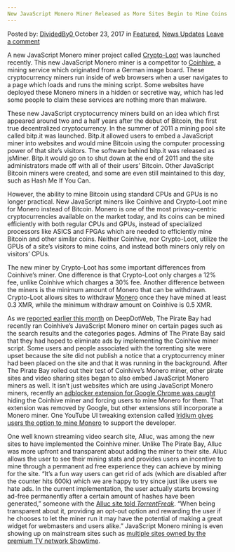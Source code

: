 ```yaml
---
New JavaScript Monero Miner Released as More Sites Begin to Mine Coins
---
```

<article class="post-listing post-23235 post type-post status-publish format-standard has-post-thumbnail hentry 
category-news-updates tag-coins tag-javascript tag-miner tag-monero tag-released tag-sites">
    <div class="post-inner">
        <span>Posted by: <a href="https://www.deepdotweb.com/author/dividedby0/" title="">DividedBy0 </a></span>
    <span>October 23, 2017</span>
    <span>in <a href="https://www.deepdotweb.com/category/deepdot-news/" rel="category tag">Featured</a>, <a href="https://www.deepdotweb.com/category/news-updates/" rel="category tag">News Updates</a></span>
    <span><a href="https://www.deepdotweb.com/2017/10/23/new-javascript-monero-miner-released-sites-begin-mine-coins/#respond">Leave a comment</a></span>
    </p>
    <div class="clear"></div>
    <div class="entry">
    <p>A new JavaScript Monero miner project called <a href="https://crypto-loot.com/">Crypto-Loot</a> was launched recently. This new JavaScript Monero miner is a competitor to <a href="https://coinhive.com/">Coinhive</a>, a mining service which originated from a German image board. These cryptocurrency miners run inside of web browsers when a user navigates to a page which loads and runs the mining script. Some websites have deployed these Monero miners in a hidden or secretive way, which has led some people to claim these services are nothing more than malware.</p>
    <p>These new JavaScript cryptocurrency miners build on an idea which first appeared around two and a half years after the debut of Bitcoin, the first true decentralized cryptocurrency. In the summer of 2011 a mining pool site called bitp.it was launched. Bitp.it allowed users to embed a JavaScript miner into websites and would mine Bitcoin using the computer processing power of that site’s visitors. The software behind bitp.it was released as jsMiner. Bitp.it would go on to shut down at the end of 2011 and the site administrators made off with all of their users’ Bitcoin. Other JavaScript Bitcoin miners were created, and some are even still maintained to this day, such as Hash Me If You Can.</p>
    <p>However, the ability to mine Bitcoin using standard CPUs and GPUs is no longer practical. New JavaScript miners like Coinhive and Crypto-Loot mine for Monero instead of Bitcoin. Monero is one of the most privacy-centric cryptocurrencies available on the market today, and its coins can be mined efficiently with both regular CPUs and GPUs, instead of specialized processors like ASICS and FPGAs which are needed to efficiently mine Bitcoin and other similar coins. Neither Coinhive, nor Crypto-Loot, utilize the GPUs of a site’s visitors to mine coins, and instead both miners only rely on visitors’ CPUs.</p>
    <p>The new miner by Crypto-Loot has some important differences from Coinhive’s miner. One difference is that Crypto-Loot only charges a 12% fee, unlike Coinhive which charges a 30% fee. Another difference between the miners is the minimum amount of Monero that can be withdrawn. Crypto-Loot allows sites to withdraw <a href="https://www.deepdotweb.com/tag/monero/">Monero</a> once they have mined at least 0.3 XMR, while the minimum withdraw amount on Coinhive is 0.5 XMR.</p>
    <p>As we <a href="https://www.deepdotweb.com/2017/10/02/pirate-bay-may-ditching-ads-favor-javascript-monero-mining/">reported earlier this month</a> on DeepDotWeb, The Pirate Bay had recently ran Coinhive’s JavaScript Monero miner on certain pages such as the search results and the categories pages. Admins of The Pirate Bay said that they had hoped to eliminate ads by implementing the Coinhive miner script. Some users and people associated with the torrenting site were upset because the site did not publish a notice that a cryptocurrency miner had been placed on the site and that it was running in the background. After The Pirate Bay rolled out their test of Coinhive’s Monero miner, other pirate sites and video sharing sites began to also embed JavaScript Monero miners as well. It isn’t just websites which are using JavaScript Monero miners, recently an <a href="https://www.deepdotweb.com/2017/10/06/adblocker-extension-chrome-hid-monero-miner/">adblocker extension for Google Chrome was caught</a> hiding the Coinhive miner and forcing users to mine Monero for them. That extension was removed by Google, but other extensions still incorporate a Monero miner. One YouTube UI tweaking extension called <a href="https://www.bleepingcomputer.com/news/security/a-new-player-joins-coinhive-on-the-browser-cryptojacking-scene/">Iridium gives users the option to mine Monero</a> to support the developer.</p>
    <p>One well known streaming video search site, Alluc, was among the new sites to have implemented the Coinhive miner. Unlike The Pirate Bay, Alluc was more upfront and transparent about adding the miner to their site. Alluc allows the user to see their mining stats and provides users an incentive to mine through a permanent ad free experience they can achieve by mining for the site. “It’s a fun way users can get rid of ads (which are disabled after the counter hits 600k) which we are happy to try since just like users we hate ads. In the current implementation, the user actually starts browsing ad-free permanently after a certain amount of hashes have been generated,” someone with the <a href="https://torrentfreak.com/are-cryptocurrency-miners-the-future-for-pirate-sites-170921/">Alluc site told </a><a href="https://torrentfreak.com/are-cryptocurrency-miners-the-future-for-pirate-sites-170921/"><em>TorrentFreak</em></a>. “When being transparent about it, providing an opt-out option and rewarding the user if he chooses to let the miner run it may have the potential of making a great widget for webmasters and users alike.” JavaScript Monero mining is even showing up on mainstream sites such as <a href="https://gizmodo.com/showtimes-websites-may-have-used-your-cpu-to-mine-crypt-1818763497">multiple sites owned by the premium TV network Showtime</a>.</p>
    </div>
    <span style="display:none"><a href="https://www.deepdotweb.com/tag/coins/" rel="tag">coins</a> <a href="https://www.deepdotweb.com/tag/javascript/" rel="tag">javascript</a> <a href="https://www.deepdotweb.com/tag/miner/" rel="tag">miner</a> <a href="https://www.deepdotweb.com/tag/monero/" rel="tag">monero</a> <a href="https://www.deepdotweb.com/tag/released/" rel="tag">released</a> <a href="https://www.deepdotweb.com/tag/sites/" rel="tag">sites</a></span> <span style="display:none" class="updated">2017-10-23</span>
    <div style="display:none" class="vcard author" itemprop="author" itemscope itemtype="http://schema.org/Person"><strong class="fn" itemprop="name"><a href="https://www.deepdotweb.com/author/dividedby0/" title="Posts by DividedBy0" rel="author">DividedBy0</a></strong></div>
    </div>
</article>

